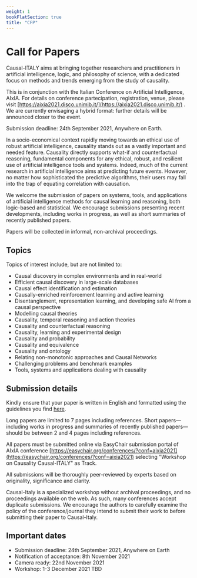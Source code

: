 ```yaml
---
weight: 1
bookFlatSection: true
title: "CFP"
---
```


# Call for Papers

Causal-ITALY aims at bringing together researchers and practitioners in artificial intelligence, logic, and philosophy of science,  with a dedicated focus on methods and trends emerging from the study of causality. 

This is in conjunction with the Italian Conference on Artificial Intelligence, AIxIA. For details on conference partecipation, registration, venue, please visit [https://aixia2021.disco.unimib.it/](https://aixia2021.disco.unimib.it/) . We are currently envisaging a hybrid format: further details will be announced closer to the event.

Submission deadline: 24th September 2021, Anywhere on Earth.

In a socio-economical context rapidly moving towards an ethical use of robust artificial intelligence, causality stands out as a vastly important and needed feature. Causality directly supports what-if and counterfactual reasoning, fundamental components for any ethical, robust, and resilient use of artificial intelligence tools and systems.
Indeed, much of the current research in artificial intelligence aims at predicting future events.
However, no matter how sophisticated the predictive algorithms, their users may fall into the trap of equating correlation with causation. 

We welcome the submission of papers on systems, tools, and applications of artificial intelligence methods for causal learning and reasoning, both logic-based and statistical. We encourage submissions presenting recent developments, including works in progress, as well as short summaries of recently published papers. 

Papers will be collected in informal, non-archival proceedings. 

## Topics
Topics of interest include, but are not limited to: 

* Causal discovery in complex environments and in real-world
* Efficient causal discovery in large-scale databases
* Causal effect identification and estimation
* Causally-enriched reinforcement learning and active learning
* Disentanglement, representation learning, and developing safe AI from a causal perspective	
* Modelling causal theories
* Causality, temporal reasoning and action theories
* Causality and counterfactual reasoning
* Causality, learning and experimental design
* Causality and probability
* Causality and equivalence
* Causality and ontology
* Relating non-monotonic approaches and Causal Networks
* Challenging problems and benchmark examples
* Tools, systems and applications dealing with causality

## Submission details
Kindly ensure that your paper is written in English and formatted using the guidelines you find [here](/formatting-guidelines.zip).

Long papers are limited to 7 pages including references. Short papers—including works in progress and summaries of recently published papers—should be between 2 and 4 pages including references.

All papers must be submitted online via EasyChair submission portal of AIxIA conference [https://easychair.org/conferences/?conf=aixia2021](https://easychair.org/conferences/?conf=aixia2021) selecting "Workshop on Causality Causal-ITALY" as Track.

All submissions will be thoroughly peer-reviewed by experts based on originality, significance and clarity.

Causal-Italy is a specialized workshop without archival proceedings, and no proceedings available on the web. As such, many conferences accept duplicate submissions. We encourage the authors to carefully examine the policy of the conference/journal they intend to submit their work to before submitting their paper to Causal-Italy.

## Important dates
* Submission deadline: 24th September 2021, Anywhere on Earth
* Notification of acceptance: 8th November 2021
* Camera ready: 22nd November 2021
* Workshop: 1-3 December 2021 TBD